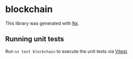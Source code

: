 # blockchain

This library was generated with [Nx](https://nx.dev).

## Running unit tests

Run `nx test blockchain` to execute the unit tests via [Vitest](https://vitest.dev/).
